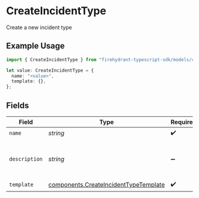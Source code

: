 # CreateIncidentType

Create a new incident type

## Example Usage

```typescript
import { CreateIncidentType } from "firehydrant-typescript-sdk/models/components";

let value: CreateIncidentType = {
  name: "<value>",
  template: {},
};
```

## Fields

| Field                                                                                          | Type                                                                                           | Required                                                                                       | Description                                                                                    |
| ---------------------------------------------------------------------------------------------- | ---------------------------------------------------------------------------------------------- | ---------------------------------------------------------------------------------------------- | ---------------------------------------------------------------------------------------------- |
| `name`                                                                                         | *string*                                                                                       | :heavy_check_mark:                                                                             | N/A                                                                                            |
| `description`                                                                                  | *string*                                                                                       | :heavy_minus_sign:                                                                             | A description of the incident type                                                             |
| `template`                                                                                     | [components.CreateIncidentTypeTemplate](../../models/components/createincidenttypetemplate.md) | :heavy_check_mark:                                                                             | N/A                                                                                            |